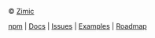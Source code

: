 © [Zimic](https://github.com/zimicjs)

[npm](https://www.npmjs.com/package/zimic) | [Docs](https://github.com/zimicjs/zimic/wiki) |
[Issues](https://github.com/zimicjs/zimic/issues) | [Examples](../../examples/README.md) |
[Roadmap](https://github.com/orgs/zimicjs/projects/1/views/5)
